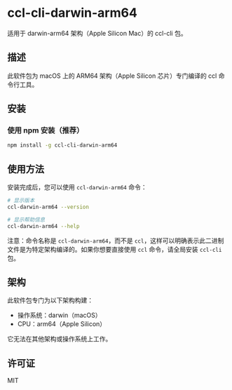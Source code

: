# ccl-cli-darwin-arm64

适用于 darwin-arm64 架构（Apple Silicon Mac）的 ccl-cli 包。

## 描述

此软件包为 macOS 上的 ARM64 架构（Apple Silicon 芯片）专门编译的 ccl 命令行工具。

## 安装

### 使用 npm 安装（推荐）

```bash
npm install -g ccl-cli-darwin-arm64
```

## 使用方法

安装完成后，您可以使用 `ccl-darwin-arm64` 命令：

```bash
# 显示版本
ccl-darwin-arm64 --version

# 显示帮助信息
ccl-darwin-arm64 --help
```

注意：命令名称是 `ccl-darwin-arm64`，而不是 `ccl`，这样可以明确表示此二进制文件是为特定架构编译的。如果你想要直接使用 `ccl` 命令，请全局安装 `ccl-cli` 包。

## 架构

此软件包专门为以下架构构建：
- 操作系统：darwin（macOS）
- CPU：arm64（Apple Silicon）

它无法在其他架构或操作系统上工作。

## 许可证

MIT